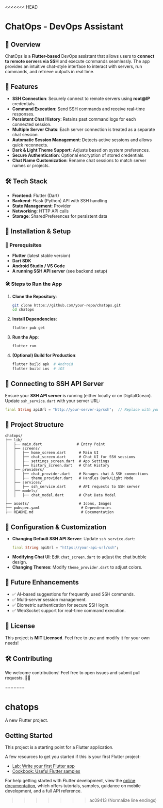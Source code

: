 <<<<<<< HEAD
# ChatOps - DevOps Assistant

## 📌 Overview
ChatOps is a **Flutter-based** DevOps assistant that allows users to **connect to remote servers via SSH** and execute commands seamlessly. The app provides an intuitive chat-style interface to interact with servers, run commands, and retrieve outputs in real time.

## 🎯 Features
- **SSH Connection**: Securely connect to remote servers using **root@IP** credentials.
- **Command Execution**: Send SSH commands and receive real-time responses.
- **Persistent Chat History**: Retains past command logs for each connected session.
- **Multiple Server Chats**: Each server connection is treated as a separate chat session.
- **Automatic Session Management**: Detects active sessions and allows quick reconnects.
- **Dark & Light Theme Support**: Adjusts based on system preferences.
- **Secure Authentication**: Optional encryption of stored credentials.
- **Chat Name Customization**: Rename chat sessions to match server names or projects.

## 🛠️ Tech Stack
- **Frontend**: Flutter (Dart)
- **Backend**: Flask (Python) API with SSH handling
- **State Management**: Provider
- **Networking**: HTTP API calls
- **Storage**: SharedPreferences for persistent data

## 🚀 Installation & Setup

### 📌 Prerequisites
- **Flutter** (latest stable version)
- **Dart SDK**
- **Android Studio / VS Code**
- **A running SSH API server** (see backend setup)

### 🛠️ Steps to Run the App
1. **Clone the Repository**:
   ```sh
   git clone https://github.com/your-repo/chatops.git
   cd chatops
   ```
2. **Install Dependencies**:
   ```sh
   flutter pub get
   ```
3. **Run the App**:
   ```sh
   flutter run
   ```
4. **(Optional) Build for Production**:
   ```sh
   flutter build apk  # Android
   flutter build ios  # iOS
   ```

## 🔌 Connecting to SSH API Server
Ensure your **SSH API server** is running (either locally or on DigitalOcean). Update `ssh_service.dart` with your server URL:
```dart
final String apiUrl = "http://your-server-ip/ssh";  // Replace with your API
```

## 📝 Project Structure
```
chatops/
├── lib/
│   ├── main.dart                # Entry Point
│   ├── screens/
│   │   ├── home_screen.dart      # Main UI
│   │   ├── chat_screen.dart      # Chat UI for SSH sessions
│   │   ├── settings_screen.dart  # App Settings
│   │   ├── history_screen.dart   # Chat History
│   ├── providers/
│   │   ├── chat_provider.dart    # Manages chat & SSH connections
│   │   ├── theme_provider.dart   # Handles Dark/Light Mode
│   ├── services/
│   │   ├── ssh_service.dart      # API requests to SSH server
│   ├── models/
│   │   ├── chat_model.dart       # Chat Data Model
│
├── assets/                       # Icons, Images
├── pubspec.yaml                   # Dependencies
├── README.md                      # Documentation
```

## 🔧 Configuration & Customization
- **Changing Default SSH API Server**: Update `ssh_service.dart`:
  ```dart
  final String apiUrl = "https://your-api-url/ssh";
  ```
- **Modifying Chat UI**: Edit `chat_screen.dart` to adjust the chat bubble design.
- **Changing Themes**: Modify `theme_provider.dart` to adjust colors.

## 🚀 Future Enhancements
- ✅ AI-based suggestions for frequently used SSH commands.
- ✅ Multi-server session management.
- ✅ Biometric authentication for secure SSH login.
- ✅ WebSocket support for real-time command execution.

## 📜 License
This project is **MIT Licensed**. Feel free to use and modify it for your own needs!

## 🛠️ Contributing
We welcome contributions! Feel free to open issues and submit pull requests. 🚀🔥

=======
# chatops

A new Flutter project.

## Getting Started

This project is a starting point for a Flutter application.

A few resources to get you started if this is your first Flutter project:

- [Lab: Write your first Flutter app](https://docs.flutter.dev/get-started/codelab)
- [Cookbook: Useful Flutter samples](https://docs.flutter.dev/cookbook)

For help getting started with Flutter development, view the
[online documentation](https://docs.flutter.dev/), which offers tutorials,
samples, guidance on mobile development, and a full API reference.
>>>>>>> ac09413 (Normalize line endings)
